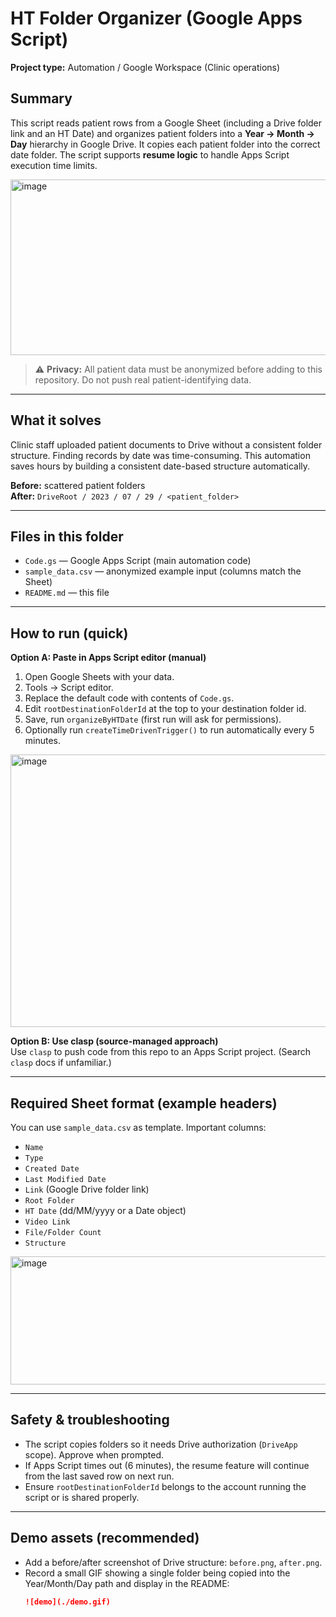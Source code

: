 # HT Folder Organizer (Google Apps Script)

**Project type:** Automation / Google Workspace (Clinic operations)

## Summary
This script reads patient rows from a Google Sheet (including a Drive folder link and an HT Date) and organizes patient folders into a **Year → Month → Day** hierarchy in Google Drive. It copies each patient folder into the correct date folder. The script supports **resume logic** to handle Apps Script execution time limits.

<img width="765" height="281" alt="image" src="https://github.com/user-attachments/assets/f88222bb-9518-40b1-a3a7-c65262f910d1" />


> ⚠️ **Privacy:** All patient data must be anonymized before adding to this repository. Do not push real patient-identifying data.

---

## What it solves
Clinic staff uploaded patient documents to Drive without a consistent folder structure. Finding records by date was time-consuming. This automation saves hours by building a consistent date-based structure automatically.

**Before:** scattered patient folders  
**After:** `DriveRoot / 2023 / 07 / 29 / <patient_folder>`

---

## Files in this folder
- `Code.gs` — Google Apps Script (main automation code)
- `sample_data.csv` — anonymized example input (columns match the Sheet)
- `README.md` — this file

---

## How to run (quick)
**Option A: Paste in Apps Script editor (manual)**
1. Open Google Sheets with your data.
2. Tools → Script editor.
3. Replace the default code with contents of `Code.gs`.
4. Edit `rootDestinationFolderId` at the top to your destination folder id.
5. Save, run `organizeByHTDate` (first run will ask for permissions).
6. Optionally run `createTimeDrivenTrigger()` to run automatically every 5 minutes.

<img width="959" height="436" alt="image" src="https://github.com/user-attachments/assets/68f9476d-a85c-474d-90be-a68c79629e30" />


**Option B: Use clasp (source-managed approach)**  
Use `clasp` to push code from this repo to an Apps Script project. (Search `clasp` docs if unfamiliar.)

---

## Required Sheet format (example headers)
You can use `sample_data.csv` as template. Important columns:
- `Name`
- `Type`
- `Created Date`
- `Last Modified Date`
- `Link` (Google Drive folder link)
- `Root Folder`
- `HT Date` (dd/MM/yyyy or a Date object)
- `Video Link`
- `File/Folder Count`
- `Structure`
<img width="947" height="205" alt="image" src="https://github.com/user-attachments/assets/321f91cb-80ca-40d1-aa51-d737ce1dc75b" />

---

## Safety & troubleshooting
- The script copies folders so it needs Drive authorization (`DriveApp` scope). Approve when prompted.
- If Apps Script times out (6 minutes), the resume feature will continue from the last saved row on next run.
- Ensure `rootDestinationFolderId` belongs to the account running the script or is shared properly.

---

## Demo assets (recommended)
- Add a before/after screenshot of Drive structure: `before.png`, `after.png`.
- Record a small GIF showing a single folder being copied into the Year/Month/Day path and display in the README:
  ```markdown
  ![demo](./demo.gif)
